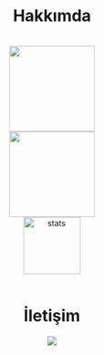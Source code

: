 <div align="center">
  <h1>Hakkımda</h1>
  <br>
 <img src="https://lanyard-profile-readme.vercel.app/api/487251264984449034" width="%100" height="150px">
  <br>
  <img src="https://github-readme-stats.vercel.app/api?username=virusxrd&show_icons=true&theme=gruvbox&hide_border=true" width="%100" height="150px">
  <br>
  <img src="https://github-readme-stats.vercel.app/api/top-langs/?username=virusxrd&layout=compact&theme=gruvbox&hide_border=true&layout=compact" width="%100" height="100px" alt="stats" />
  <br><br>
  <h1>İletişim</h1>
  <a href="https://discord.com/users/487251264984449034" target="_blank"><img src="https://shields.io/badge/virus-111111.svg?&style=for-the-badge&logo=discord"></a>
</div>
